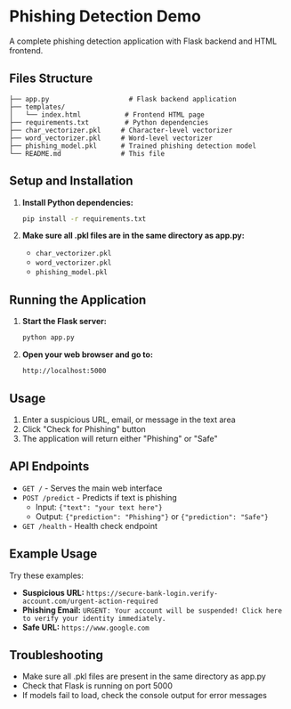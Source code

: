 # Phishing Detection Demo

A complete phishing detection application with Flask backend and HTML frontend.

## Files Structure

```
├── app.py                    # Flask backend application
├── templates/
│   └── index.html           # Frontend HTML page
├── requirements.txt         # Python dependencies
├── char_vectorizer.pkl     # Character-level vectorizer
├── word_vectorizer.pkl     # Word-level vectorizer
├── phishing_model.pkl      # Trained phishing detection model
└── README.md               # This file
```

## Setup and Installation

1. **Install Python dependencies:**
   ```bash
   pip install -r requirements.txt
   ```

2. **Make sure all .pkl files are in the same directory as app.py:**
   - `char_vectorizer.pkl`
   - `word_vectorizer.pkl` 
   - `phishing_model.pkl`

## Running the Application

1. **Start the Flask server:**
   ```bash
   python app.py
   ```

2. **Open your web browser and go to:**
   ```
   http://localhost:5000
   ```

## Usage

1. Enter a suspicious URL, email, or message in the text area
2. Click "Check for Phishing" button
3. The application will return either "Phishing" or "Safe"

## API Endpoints

- `GET /` - Serves the main web interface
- `POST /predict` - Predicts if text is phishing
  - Input: `{"text": "your text here"}`
  - Output: `{"prediction": "Phishing"}` or `{"prediction": "Safe"}`
- `GET /health` - Health check endpoint

## Example Usage

Try these examples:
- **Suspicious URL:** `https://secure-bank-login.verify-account.com/urgent-action-required`
- **Phishing Email:** `URGENT: Your account will be suspended! Click here to verify your identity immediately.`
- **Safe URL:** `https://www.google.com`

## Troubleshooting

- Make sure all .pkl files are present in the same directory as app.py
- Check that Flask is running on port 5000
- If models fail to load, check the console output for error messages
